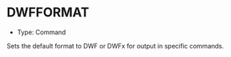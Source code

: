 # DWFFORMAT

- Type: Command

Sets the default format to DWF or DWFx for output in specific commands.
